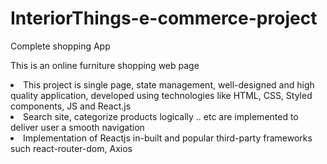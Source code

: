 # InteriorThings-e-commerce-project
Complete shopping App

<p>This is an online furniture shopping web page </p

<ul>
  <li>This project is single page, state management, well-designed and high quality application, developed using technologies like HTML, CSS, Styled components,  JS and React.js  </li>
  <li>Search site, categorize products logically .. etc are implemented to deliver user a smooth navigation </li>
   <li> Implementation of Reactjs in-built and popular third-party frameworks such react-router-dom, Axios </li>
  </ul>
